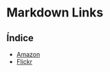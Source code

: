 # Markdown Links

## Índice

* [Amazon](https://www.amazon.com/error)
* [Flickr](https://www.flickr.com/photos/404error1)

